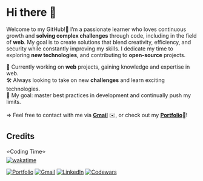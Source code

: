 # Hi there 👋

Welcome to my GitHub!🚀 I’m a passionate learner who loves continuous growth and **solving complex challenges** through code, including in the field of **web**. My goal is to create solutions that blend creativity, efficiency, and security while constantly improving my skills. I dedicate my time to exploring **new technologies**, and contributing to **open-source** projects.

🌱 Currently working on **web** projects, gaining knowledge and expertise in web.<br>
🛠 Always looking to take on new **challenges** and learn exciting technologies.<br>
🎯 My goal: master best practices in development and continually push my limits.<br><br>
=> Feel free to contact with me via [**Gmail**](mailto:tarik.dahhane.pro@gmail.com) ✉️, or check out my [**Portfolio**](https://zibounne.github.io/Portfolio/)📕!

## Credits

⭐Coding Time⭐
<br>
[![wakatime](https://wakatime.com/badge/user/018ee67a-8597-4af3-ab6a-199ac4f20f9d.svg)](https://wakatime.com/@018ee67a-8597-4af3-ab6a-199ac4f20f9d)
<br>

[![Portfolio](https://img.shields.io/badge/Portfolio-%23000000.svg?style=for-the-badge)](https://zibounne.github.io/Portfolio/) [![Gmail](https://img.shields.io/badge/Gmail-D14836?style=for-the-badge&logo=gmail&logoColor=white)](mailto:tarik.dahhane.pro@gmail.com) [![LinkedIn](https://img.shields.io/badge/linkedin-%230077B5.svg?style=for-the-badge&logo=linkedin&logoColor=white)](https://www.linkedin.com/in/tarik-dahhane-0777b3313)  [![Codewars](https://img.shields.io/badge/Codewars-B1361E?style=for-the-badge&logo=codewars&logoColor=grey)](https://www.codewars.com/users/Zibounne)
